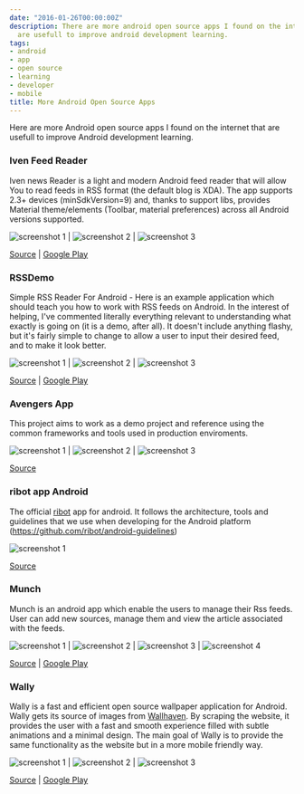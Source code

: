 ```yaml
---
date: "2016-01-26T00:00:00Z"
description: There are more android open source apps I found on the internet that
  are usefull to improve android development learning.
tags:
- android
- app
- open source
- learning
- developer
- mobile
title: More Android Open Source Apps
---
```


Here are more Android open source apps I found on the internet that are usefull to improve Android development learning.

### Iven Feed Reader
Iven news Reader is a light and modern Android feed reader that will allow You to read feeds in RSS format (the default blog is XDA).
The app supports 2.3+ devices (minSdkVersion=9) and, thanks to support libs, provides Material theme/elements (Toolbar, material preferences) across all Android versions supported.

![screenshot 1](http://kingsor.github.io/images/posts/iven-reader-01.png) | ![screenshot 2](http://kingsor.github.io/images/posts/iven-reader-02.png) | ![screenshot 3](http://kingsor.github.io/images/posts/iven-reader-03.png)

[Source](https://github.com/enricocid/iven-feed-reader) | [Google Play](https://play.google.com/store/apps/details?id=com.iven.lfflfeedreader)

### RSSDemo
Simple RSS Reader For Android - Here is an example application which should teach you how to work with RSS feeds on Android. In the interest of helping, I've commented literally everything relevant to understanding what exactly is going on (it is a demo, after all). It doesn't include anything flashy, but it's fairly simple to change to allow a user to input their desired feed, and to make it look better.

![screenshot 1](/images/posts/rssdemo-01.png) | ![screenshot 2](/images/posts/rssdemo-02.png) | ![screenshot 3](/images/posts/rssdemo-03.png)

[Source](https://github.com/zackehh/RSSDemo) | [Google Play](https://play.google.com/store/apps/details?id=com.zackehh.rssdemo)

### Avengers App
This project aims to work as a demo project and reference using the common frameworks and tools used in production enviroments.

![screenshot 1](/images/posts/avengers-01.png) | ![screenshot 2](/images/posts/avengers-02.png) | ![screenshot 3](/images/posts/avengers-03.png)

[Source](https://github.com/saulmm/Avengers)

### ribot app Android
The official [ribot](http://ribot.co.uk/) app for android. It follows the architecture, tools and guidelines that we use when developing for the Android platform (https://github.com/ribot/android-guidelines)

![screenshot 1](https://github.com/ribot/ribot-app-android/raw/master/images/screens.png)

[Source](https://github.com/ribot/ribot-app-android)

### Munch
Munch is an android app which enable the users to manage their Rss feeds. User can add new sources, manage them and view the article associated with the feeds.

![screenshot 1](http://kingsor.github.io/images/posts/munch-01.png) | ![screenshot 2](http://kingsor.github.io/images/posts/munch-02.png) | ![screenshot 3](http://kingsor.github.io/images/posts/munch-03.png) | ![screenshot 4](http://kingsor.github.io/images/posts/munch-04.png)

[Source](https://github.com/crazyhitty/Munch) | [Google Play](https://play.google.com/store/apps/details?id=com.crazyhitty.chdev.ks.munch)

### Wally
Wally is a fast and efficient open source wallpaper application for Android. Wally gets its source of images from [Wallhaven](http://alpha.wallhaven.cc/). By scraping the website, it provides the user with a fast and smooth experience filled with subtle animations and a minimal design. The main goal of Wally is to provide the same functionality as the website but in a more mobile friendly way.

![screenshot 1](http://kingsor.github.io/images/posts/wally-01.png) | ![screenshot 2](http://kingsor.github.io/images/posts/wally-02.png) | ![screenshot 3](http://kingsor.github.io/images/posts/wally-03.png)

[Source](https://github.com/Musenkishi/wally) | [Google Play](https://play.google.com/store/apps/details?id=com.musenkishi.wally)